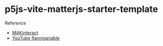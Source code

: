 # p5js-vite-matterjs-starter-template

Reference
- [MAKinteract](https://github.com/makinteract/p5js-vite)
- [YouTube flanniganable](https://www.youtube.com/watch?v=wcpmI8H_i8M&list=PLuywqn95st9THjyjehRn3epVUdjbcYIAT&index=1&ab_channel=flanniganable)
